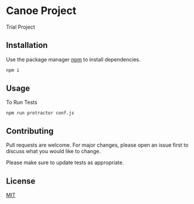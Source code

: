 # Canoe Project

Trial Project 

## Installation

Use the package manager [npm](https://www.npmjs.com/) to install dependencies.

```bash
npm i
```

## Usage

To Run Tests
```
npm run protractor conf.js   
```

## Contributing
Pull requests are welcome. For major changes, please open an issue first to discuss what you would like to change.

Please make sure to update tests as appropriate.

## License
[MIT](https://choosealicense.com/licenses/mit/)
